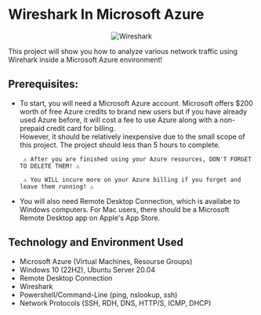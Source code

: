 # Wireshark In Microsoft Azure

  <p align="center">
<img src="https://i.imgur.com/nTeExix.jpg" alt="Wireshark"/>
</p>
  
  This project will show you how to analyze various network traffic using Wirehark inside a Microsoft Azure environment!

<h2>Prerequisites: </h2> 

 + To start, you will need a Microsoft Azure account. Microsoft offers $200 worth of free Azure credits to brand new users but if you have already used Azure before, it will cost a fee to use Azure along with a non-prepaid credit card for billing.  
However, it should be relatively inexpensive due to the small scope of this project. The project should less than 5 hours to complete.

        ⚠️ After you are finished using your Azure resources, DON'T FORGET TO DELETE THEM! ⚠️

        ⚠️ You WILL incure more on your Azure billing if you forget and leave them running! ⚠️

 + You will also need Remote Desktop Connection, which is availabe to Windows computers. For Mac users, there should be a Microsoft Remote Desktop app on Apple's App Store.

<h2> Technology and Environment Used </h2>

+ Microsoft Azure (Virtual Machines, Resourse Groups)
+ Windows 10 (22H2), Ubuntu Server 20.04 
+ Remote Desktop Connection
+ Wireshark
+ Powershell/Command-Line (ping, nslookup, ssh)
+ Network Protocols (SSH, RDH, DNS, HTTP/S, ICMP, DHCP)
